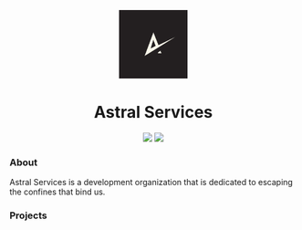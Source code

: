 <p align="center">
<img width="120px" src="https://raw.githubusercontent.com/AstralService/.github/main/assets/AS.jpg">
</p>

<h1 align="center">Astral Services</h1>

<p align="center">
<a href="https://discord.gg/XgQsUJKdAb"><img height="30px" src="https://img.shields.io/badge/Discord-7289DA?style=for-the-badge&logo=discord&logoColor=white"><img></a>
<a href="https://github.com/AstralService"><img height="30px" src="https://img.shields.io/badge/GitHub-100000?style=for-the-badge&logo=github&logoColor=white"><img></a>
</p>

### About
Astral Services is a development organization that is dedicated to escaping the confines that bind us.

### Projects
